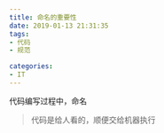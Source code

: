 ```yaml
---
title: 命名的重要性
date: 2019-01-13 21:31:35
tags:
- 代码
- 规范

categories:
- IT
---
```


代码编写过程中，命名

> 代码是给人看的，顺便交给机器执行

<!-- more -->